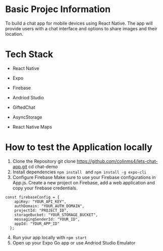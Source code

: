 # Basic Projec Information 
To build a chat app for mobile devices using React Native. The app will
provide users with a chat interface and options to share images and their location.

# Tech Stack 
- React Native
* Expo
+ Firebase
- Andriod Studio
* GiftedChat
+ AsyncStorage
- React Native Maps

# How to test the Application locally

1. Clone the Repository git clone https://github.com/colinms4/lets-chat-app.git cd chat-demo
2. Install dependencies ```npm install ``` and ``` npm install -g expo-cli ``` 
3. Configure Firebase
Make sure to use your Firebase configurations in App.js. Create a new project on Firebase, add a web application and copy your firebase credentials.
```
const firebaseConfig = {
    apiKey: "YOUR_API_KEY",
    authDomain: "YOUR_AUTH_DOMAIN",
    projectId: "PROJECT_ID",
    storageBucket: "YOUR_STORAGE_BUCKET",
    messagingSenderId: "YOUR_ID",
    appId: "YOUR_APP_ID"
  };
```
4. Run your app locally with ``` npm start ``` 
5. Open up your Expo Go app or use Andriod Studio Emulator 


